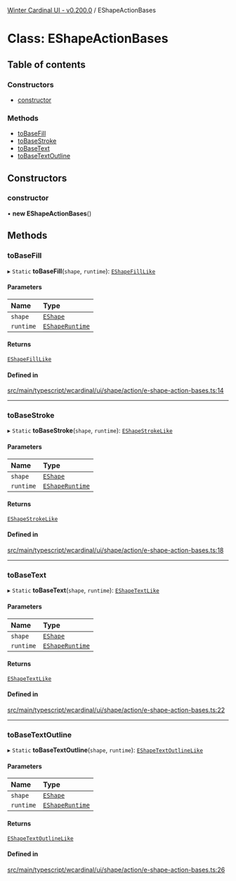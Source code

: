 [Winter Cardinal UI - v0.200.0](../index.md) / EShapeActionBases

# Class: EShapeActionBases

## Table of contents

### Constructors

- [constructor](EShapeActionBases.md#constructor)

### Methods

- [toBaseFill](EShapeActionBases.md#tobasefill)
- [toBaseStroke](EShapeActionBases.md#tobasestroke)
- [toBaseText](EShapeActionBases.md#tobasetext)
- [toBaseTextOutline](EShapeActionBases.md#tobasetextoutline)

## Constructors

### constructor

• **new EShapeActionBases**()

## Methods

### toBaseFill

▸ `Static` **toBaseFill**(`shape`, `runtime`): [`EShapeFillLike`](../interfaces/EShapeFillLike.md)

#### Parameters

| Name | Type |
| :------ | :------ |
| `shape` | [`EShape`](../interfaces/EShape.md) |
| `runtime` | [`EShapeRuntime`](EShapeRuntime.md) |

#### Returns

[`EShapeFillLike`](../interfaces/EShapeFillLike.md)

#### Defined in

[src/main/typescript/wcardinal/ui/shape/action/e-shape-action-bases.ts:14](https://github.com/winter-cardinal/winter-cardinal-ui/blob/v0.200.0/src/main/typescript/wcardinal/ui/shape/action/e-shape-action-bases.ts#L14)

___

### toBaseStroke

▸ `Static` **toBaseStroke**(`shape`, `runtime`): [`EShapeStrokeLike`](../interfaces/EShapeStrokeLike.md)

#### Parameters

| Name | Type |
| :------ | :------ |
| `shape` | [`EShape`](../interfaces/EShape.md) |
| `runtime` | [`EShapeRuntime`](EShapeRuntime.md) |

#### Returns

[`EShapeStrokeLike`](../interfaces/EShapeStrokeLike.md)

#### Defined in

[src/main/typescript/wcardinal/ui/shape/action/e-shape-action-bases.ts:18](https://github.com/winter-cardinal/winter-cardinal-ui/blob/v0.200.0/src/main/typescript/wcardinal/ui/shape/action/e-shape-action-bases.ts#L18)

___

### toBaseText

▸ `Static` **toBaseText**(`shape`, `runtime`): [`EShapeTextLike`](../interfaces/EShapeTextLike.md)

#### Parameters

| Name | Type |
| :------ | :------ |
| `shape` | [`EShape`](../interfaces/EShape.md) |
| `runtime` | [`EShapeRuntime`](EShapeRuntime.md) |

#### Returns

[`EShapeTextLike`](../interfaces/EShapeTextLike.md)

#### Defined in

[src/main/typescript/wcardinal/ui/shape/action/e-shape-action-bases.ts:22](https://github.com/winter-cardinal/winter-cardinal-ui/blob/v0.200.0/src/main/typescript/wcardinal/ui/shape/action/e-shape-action-bases.ts#L22)

___

### toBaseTextOutline

▸ `Static` **toBaseTextOutline**(`shape`, `runtime`): [`EShapeTextOutlineLike`](../interfaces/EShapeTextOutlineLike.md)

#### Parameters

| Name | Type |
| :------ | :------ |
| `shape` | [`EShape`](../interfaces/EShape.md) |
| `runtime` | [`EShapeRuntime`](EShapeRuntime.md) |

#### Returns

[`EShapeTextOutlineLike`](../interfaces/EShapeTextOutlineLike.md)

#### Defined in

[src/main/typescript/wcardinal/ui/shape/action/e-shape-action-bases.ts:26](https://github.com/winter-cardinal/winter-cardinal-ui/blob/v0.200.0/src/main/typescript/wcardinal/ui/shape/action/e-shape-action-bases.ts#L26)
